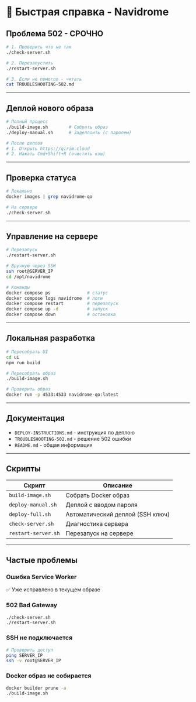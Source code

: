 # 🚀 Быстрая справка - Navidrome

## Проблема 502 - СРОЧНО

```bash
# 1. Проверить что не так
./check-server.sh

# 2. Перезапустить
./restart-server.sh

# 3. Если не помогло - читать
cat TROUBLESHOOTING-502.md
```

---

## Деплой нового образа

```bash
# Полный процесс
./build-image.sh        # Собрать образ
./deploy-manual.sh      # Задеплоить (с паролем)

# После деплоя
# 1. Открыть https://qirim.cloud
# 2. Нажать Cmd+Shift+R (очистить кэш)
```

---

## Проверка статуса

```bash
# Локально
docker images | grep navidrome-qo

# На сервере
./check-server.sh
```

---

## Управление на сервере

```bash
# Перезапуск
./restart-server.sh

# Вручную через SSH
ssh root@SERVER_IP
cd /opt/navidrome

# Команды
docker compose ps              # статус
docker compose logs navidrome  # логи
docker compose restart         # перезапуск
docker compose up -d           # запуск
docker compose down            # остановка
```

---

## Локальная разработка

```bash
# Пересобрать UI
cd ui
npm run build

# Пересобрать образ
./build-image.sh

# Проверить образ
docker run -p 4533:4533 navidrome-qo:latest
```

---

## Документация

- `DEPLOY-INSTRUCTIONS.md` - инструкция по деплою
- `TROUBLESHOOTING-502.md` - решение 502 ошибки
- `README.md` - общая информация

---

## Скрипты

| Скрипт | Описание |
|--------|----------|
| `build-image.sh` | Собрать Docker образ |
| `deploy-manual.sh` | Деплой с вводом пароля |
| `deploy-full.sh` | Автоматический деплой (SSH ключ) |
| `check-server.sh` | Диагностика сервера |
| `restart-server.sh` | Перезапуск на сервере |

---

## Частые проблемы

### Ошибка Service Worker
✅ Уже исправлено в текущем образе

### 502 Bad Gateway
```bash
./check-server.sh
./restart-server.sh
```

### SSH не подключается
```bash
# Проверить доступ
ping SERVER_IP
ssh -v root@SERVER_IP
```

### Docker образ не собирается
```bash
docker builder prune -a
./build-image.sh
```
